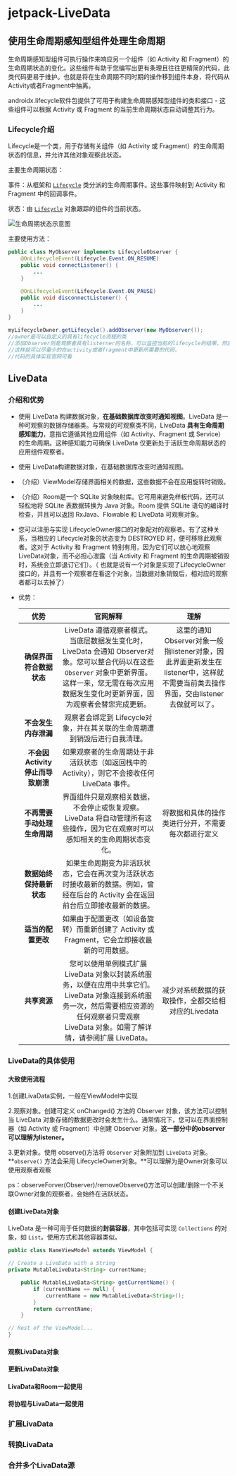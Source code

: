 # jetpack-LiveData

## 使用生命周期感知型组件处理生命周期

生命周期感知型组件可执行操作来响应另一个组件（如 Activity 和 Fragment）的生命周期状态的变化。这些组件有助于您编写出更有条理且往往更精简的代码，此类代码更易于维护。也就是将在生命周期不同时期的操作移到组件本身，将代码从Activity或者Fragment中抽离。

androidx.lifecycle软件包提供了可用于构建生命周期感知型组件的类和接口 - 这些组件可以根据 Activity 或 Fragment 的当前生命周期状态自动调整其行为。

### Lifecycle介绍

Lifecycle是一个类，用于存储有关组件（如 Activity 或 Fragment）的生命周期状态的信息，并允许其他对象观察此状态。

主要生命周期状态：

事件：从框架和 [`Lifecycle`](https://developer.android.com/reference/androidx/lifecycle/Lifecycle) 类分派的生命周期事件。这些事件映射到 Activity 和 Fragment 中的回调事件。

状态：由 [`Lifecycle`](https://developer.android.com/reference/androidx/lifecycle/Lifecycle) 对象跟踪的组件的当前状态。

![生命周期状态示意图](https://developer.android.com/images/topic/libraries/architecture/lifecycle-states.svg)

主要使用方法：

```java
public class MyObserver implements LifecycleObserver {
    @OnLifecycleEvent(Lifecycle.Event.ON_RESUME)
    public void connectListener() {
        ...
    }

    @OnLifecycleEvent(Lifecycle.Event.ON_PAUSE)
    public void disconnectListener() {
        ...
    }
}

myLifecycleOwner.getLifecycle().addObserver(new MyObserver());
//owner是可以自定义的具有lifecycle流程的类
//添加Observer则是观察者具有listerner的名称，可以监控当前的lifecycle的结果，然后进行操作
//这样就可以尽量少的在activity或者fragment中更新所需要的代码，
//代码的具体实现官网可看
```



## LiveData

### 介绍和优势

- 使用 LiveData 构建数据对象，**在基础数据库改变时通知视图**。LiveData 是一种可观察的数据存储器类。与常规的可观察类不同，LiveData **具有生命周期感知能力**，意指它遵循其他应用组件（如 Activity、Fragment 或 Service）的生命周期。这种感知能力可确保 LiveData 仅更新处于活跃生命周期状态的应用组件观察者。

- 使用 LiveData构建数据对象，在基础数据库改变时通知视图。

- （介绍）ViewModel存储界面相关的数据，这些数据不会在应用旋转时销毁。

- （介绍）Room是一个 SQLite 对象映射库。它可用来避免样板代码，还可以轻松地将 SQLite 表数据转换为 Java 对象。Room 提供 SQLite 语句的编译时检查，并且可以返回 RxJava、Flowable 和 LiveData 可观察对象。

- 您可以注册与实现 LifecycleOwner接口的对象配对的观察者。有了这种关系，当相应的 Lifecycle对象的状态变为 DESTROYED 时，便可移除此观察者。这对于 Activity 和 Fragment 特别有用，因为它们可以放心地观察 LiveData对象，而不必担心泄露（当 Activity 和 Fragment 的生命周期被销毁时，系统会立即退订它们）。（ 也就是说有一个对象是实现了LifecycleOwner接口的，并且有一个观察者在看这个对象，当数据对象销毁后，相对应的观察者都可以去掉了）

- 优势：

  |                优势                |                           官网解释                           |                             理解                             |
  | :--------------------------------: | :----------------------------------------------------------: | :----------------------------------------------------------: |
  |      **确保界面符合数据状态**      | LiveData 遵循观察者模式。当底层数据发生变化时，LiveData 会通知 Observer对象。您可以整合代码以在这些 `Observer` 对象中更新界面。这样一来，您无需在每次应用数据发生变化时更新界面，因为观察者会替您完成更新。 | 这里的通知Observer对象一般指listener对象，因此界面更新发生在listener中，这样就不需要当前类去操作界面，交由listener去做就可以了。 |
  |        **不会发生内存泄漏**        | 观察者会绑定到 Lifecycle对象，并在其关联的生命周期遭到销毁后进行自我清理。 |                                                              |
  | **不会因 Activity 停止而导致崩溃** | 如果观察者的生命周期处于非活跃状态（如返回栈中的 Activity），则它不会接收任何 LiveData 事件。 |                                                              |
  |    **不再需要手动处理生命周期**    | 界面组件只是观察相关数据，不会停止或恢复观察。LiveData 将自动管理所有这些操作，因为它在观察时可以感知相关的生命周期状态变化。 |      将数据和具体的操作类进行分开，不需要每次都进行定义      |
  |      **数据始终保持最新状态**      | 如果生命周期变为非活跃状态，它会在再次变为活跃状态时接收最新的数据。例如，曾经在后台的 Activity 会在返回前台后立即接收最新的数据。 |                                                              |
  |         **适当的配置更改**         | 如果由于配置更改（如设备旋转）而重新创建了 Activity 或 Fragment，它会立即接收最新的可用数据。 |                                                              |
  |            **共享资源**            | 您可以使用单例模式扩展 LiveData 对象以封装系统服务，以便在应用中共享它们。LiveData 对象连接到系统服务一次，然后需要相应资源的任何观察者只需观察 LiveData 对象。如需了解详情，请参阅扩展 LiveData。 |      减少对系统数据的获取操作，全都交给相对应的Livedata      |

  

### LiveData的具体使用

#### 大致使用流程

1.创建LivaData实例，一般在ViewModel中实现

2.观察对象。创建可定义 onChanged() 方法的 Observer 对象，该方法可以控制当 LiveData 对象存储的数据更改时会发生什么。通常情况下，您可以在界面控制器（如 Activity 或 Fragment）中创建 Observer 对象。**这一部分中的observer可以理解为listener。**

3.更新对象。使用 observe()方法将 `Observer` 对象附加到 `LiveData` 对象。**`observe()` 方法会采用 LifecycleOwner对象。**可以理解为是Owner对象可以使用观察者观察

ps：observeForver(Observer)/removeObserve()方法可以创建/删除一个不关联Owner对象的观察者，会始终在活跃状态。

#### 创建LiveData对象

LiveData 是一种可用于任何数据的**封装容器**，其中包括可实现 `Collections` 的对象，如 `List`。使用方式和其他容器类似。

```java
public class NameViewModel extends ViewModel {

// Create a LiveData with a String
private MutableLiveData<String> currentName;

    public MutableLiveData<String> getCurrentName() {
        if (currentName == null) {
            currentName = new MutableLiveData<String>();
        }
        return currentName;
    }

// Rest of the ViewModel...
}
```

#### 观察LivaData对象



#### 更新LivaData对象

#### LivaData和Room一起使用

#### 将协程与LivaData一起使用

### 扩展LivaData

### 转换LivaData

### 合并多个LivaData源
